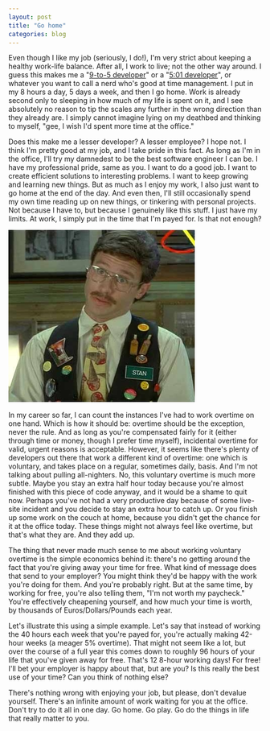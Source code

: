 ```yaml
---
layout: post
title: "Go home"
categories: blog
---
```


Even though I like my job (seriously, I do!), I'm very strict about keeping a healthy work-life balance. After all, I work to live; not the other way around. I guess this makes me a "[9-to-5 developer](https://exceptionnotfound.net/i-am-a-9-to-5-developer-and-so-can-you/)" or a "[5:01 developer](https://braincells2pixels.wordpress.com/2007/08/29/501-developer/)", or whatever you want to call a nerd who's good at time management. I put in my 8 hours a day, 5 days a week, and then I go home. Work is already second only to sleeping in how much of my life is spent on it, and I see absolutely no reason to tip the scales any further in the wrong direction than they already are. I simply cannot imagine lying on my deathbed and thinking to myself, "gee, I wish I'd spent more time at the office."

Does this make me a lesser developer? A lesser employee? I hope not. I think I'm pretty good at my job, and I take pride in this fact. As long as I'm in the office, I'll try my damnedest to be the best software engineer I can be. I have my professional pride, same as you. I want to do a good job. I want to create efficient solutions to interesting problems. I want to keep growing and learning new things. But as much as I enjoy my work, I also just want to go home at the end of the day. And even then, I'll still occasionally spend my own time reading up on new things, or tinkering with personal projects. Not because I have to, but because I genuinely like this stuff. I just have my limits. At work, I simply put in the time that I'm payed for. Is that not enough?

![Office Space (1999)](/assets/img/blog/2018/01/flair.jpg)

In my career so far, I can count the instances I've had to work overtime on one hand. Which is how it should be: overtime should be the exception, never the rule. And as long as you're compensated fairly for it (either through time or money, though I prefer time myself), incidental overtime for valid, urgent reasons is acceptable. However, it seems like there's plenty of developers out there that work a different kind of overtime: one which is voluntary, and takes place on a regular, sometimes daily, basis. And I'm not talking about pulling all-nighters. No, this voluntary overtime is much more subtle. Maybe you stay an extra half hour today because you're almost finished with this piece of code anyway, and it would be a shame to quit now. Perhaps you've not had a very productive day because of some live-site incident and you decide to stay an extra hour to catch up. Or you finish up some work on the couch at home, because you didn't get the chance for it at the office today. These things might not always feel like overtime, but that's what they are. And they add up.

The thing that never made much sense to me about working voluntary overtime is the simple economics behind it: there's no getting around the fact that you're giving away your time for free. What kind of message does that send to your employer? You might think they'd be happy with the work you're doing for them. And you're probably right. But at the same time, by working for free, you're also telling them, "I'm not worth my paycheck." You're effectively cheapening yourself, and how much your time is worth, by thousands of Euros/Dollars/Pounds each year.

Let's illustrate this using a simple example. Let's say that instead of working the 40 hours each week that you're payed for, you're actually making 42-hour weeks (a meager 5% overtime). That might not seem like a lot, but over the course of a full year this comes down to roughly 96 hours of your life that you've given away for free. That's 12 8-hour working days! For free! I'll bet your employer is happy about that, but are you? Is this really the best use of your time? Can you think of nothing else?

There's nothing wrong with enjoying your job, but please, don't devalue yourself. There's an infinite amount of work waiting for you at the office. Don't try to do it all in one day. Go home. Go play. Go do the things in life that really matter to you.
